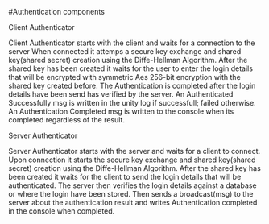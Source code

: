 #Authentication components

Client Authenticator

Client Authenticator starts with the client and waits for a connection to the server
When connected it attemps a secure key exchange and shared key(shared secret) creation using the Diffe-Hellman Algorithm.
After the shared key has been created it waits for the user to enter the login details
that will be encrypted with symmetric Aes 256-bit encryption with the shared key created before.
The Authentication is completed after the login details have been send has verified by the server.
An Authenticated Successfully msg is written in the unity log if successfull; failed otherwise.
An Authentication Completed msg is written to the console when its completed regardless of the result.


Server Authenticator

Server Authenticator starts with the server and waits for a client to connect.
Upon connection it starts the secure key exchange and shared key(shared secret) creation using the Diffe-Hellman Algorithm.
After the shared key has been created it waits for the client to send the login details
that will be authenticated. The server then verifies the login details against a database
or where the login have been stored. Then sends a broadcast(msg) to the server about the
authentication result and writes Authentication completed in the console when completed.